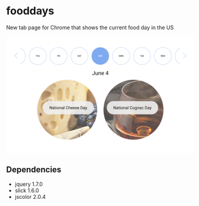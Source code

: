 # fooddays
New tab page for Chrome that shows the current food day in the US

![screenshot](https://raw.githubusercontent.com/ihurrahi/fooddays/master/screenshot1.png "Screenshot")

## Dependencies
* jquery 1.7.0
* slick 1.6.0
* jscolor 2.0.4
